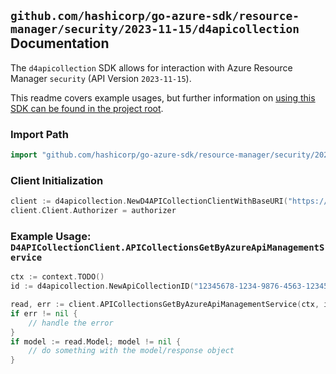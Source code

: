 
## `github.com/hashicorp/go-azure-sdk/resource-manager/security/2023-11-15/d4apicollection` Documentation

The `d4apicollection` SDK allows for interaction with Azure Resource Manager `security` (API Version `2023-11-15`).

This readme covers example usages, but further information on [using this SDK can be found in the project root](https://github.com/hashicorp/go-azure-sdk/tree/main/docs).

### Import Path

```go
import "github.com/hashicorp/go-azure-sdk/resource-manager/security/2023-11-15/d4apicollection"
```


### Client Initialization

```go
client := d4apicollection.NewD4APICollectionClientWithBaseURI("https://management.azure.com")
client.Client.Authorizer = authorizer
```


### Example Usage: `D4APICollectionClient.APICollectionsGetByAzureApiManagementService`

```go
ctx := context.TODO()
id := d4apicollection.NewApiCollectionID("12345678-1234-9876-4563-123456789012", "example-resource-group", "serviceValue", "apiIdValue")

read, err := client.APICollectionsGetByAzureApiManagementService(ctx, id)
if err != nil {
	// handle the error
}
if model := read.Model; model != nil {
	// do something with the model/response object
}
```
